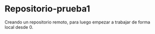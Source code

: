 # Repositorio-prueba1
Creando un repositorio remoto, para luego empezar a trabajar de forma local desde 0.
